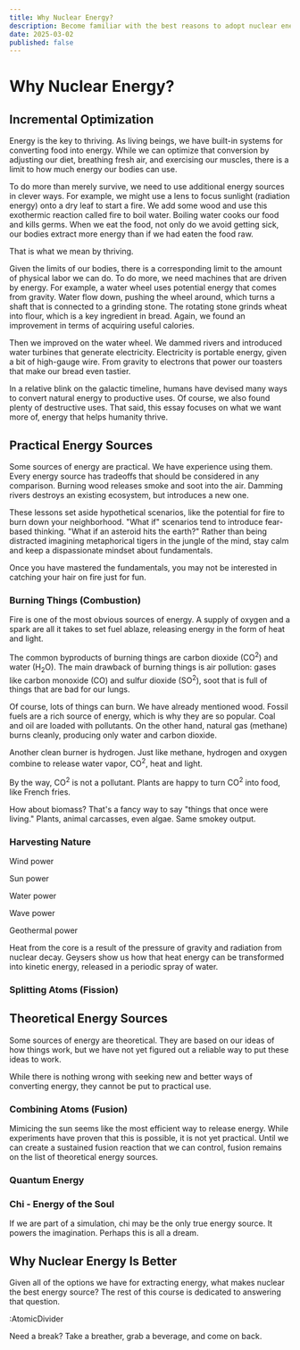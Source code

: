 ```yaml
---
title: Why Nuclear Energy?
description: Become familiar with the best reasons to adopt nuclear energy.
date: 2025-03-02
published: false
---
```


# Why Nuclear Energy?

## Incremental Optimization

Energy is the key to thriving. As living beings, we have built-in systems for converting food into energy. While we can optimize that conversion by adjusting our diet, breathing fresh air, and exercising our muscles, there is a limit to how much energy our bodies can use.

To do more than merely survive, we need to use additional energy sources in clever ways. For example, we might use a lens to focus sunlight (radiation energy) onto a dry leaf to start a fire. We add some wood and use this exothermic reaction called fire to boil water. Boiling water cooks our food and kills germs. When we eat the food, not only do we avoid getting sick, our bodies extract more energy than if we had eaten the food raw.

That is what we mean by thriving.

Given the limits of our bodies, there is a corresponding limit to the amount of physical labor we can do. To do more, we need machines that are driven by energy. For example, a water wheel uses potential energy that comes from gravity. Water flow down, pushing the wheel around, which turns a shaft that is connected to a grinding stone. The rotating stone grinds wheat into flour, which is a key ingredient in bread. Again, we found an improvement in terms of acquiring useful calories.

Then we improved on the water wheel. We dammed rivers and introduced water turbines that generate electricity. Electricity is portable energy, given a bit of high-gauge wire. From gravity to electrons that power our toasters that make our bread even tastier.

In a relative blink on the galactic timeline, humans have devised many ways to convert natural energy to productive uses. Of course, we also found plenty of destructive uses. That said, this essay focuses on what we want more of, energy that helps humanity thrive.

## Practical Energy Sources

Some sources of energy are practical. We have experience using them. Every energy source has tradeoffs that should be considered in any comparison. Burning wood releases smoke and soot into the air. Damming rivers destroys an existing ecosystem, but introduces a new one.

These lessons set aside hypothetical scenarios, like the potential for fire to burn down your neighborhood. "What if" scenarios tend to introduce fear-based thinking. "What if an asteroid hits the earth?" Rather than being distracted imagining metaphorical tigers in the jungle of the mind, stay calm and keep a dispassionate mindset about fundamentals.

Once you have mastered the fundamentals, you may not be interested in catching your hair on fire just for fun.

### Burning Things (Combustion)

Fire is one of the most obvious sources of energy. A supply of oxygen and a spark are all it takes to set fuel ablaze, releasing energy in the form of heat and light.

The common byproducts of burning things are carbon dioxide (CO<sup>2</sup>) and water (H<sub>2</sub>O). The main drawback of burning things is air pollution: gases like carbon monoxide (CO) and sulfur dioxide (SO<sup>2</sup>), soot that is full of things that are bad for our lungs.

Of course, lots of things can burn. We have already mentioned wood. Fossil fuels are a rich source of energy, which is why they are so popular. Coal and oil are loaded with pollutants. On the other hand, natural gas (methane) burns cleanly, producing only water and carbon dioxide.

Another clean burner is hydrogen. Just like methane, hydrogen and oxygen combine to release water vapor, CO<sup>2</sup>, heat and light.

By the way, CO<sup>2</sup> is not a pollutant. Plants are happy to turn CO<sup>2</sup> into food, like French fries.

How about biomass? That's a fancy way to say "things that once were living." Plants, animal carcasses, even algae. Same smokey output.

### Harvesting Nature

Wind power

Sun power

Water power

Wave power

Geothermal power

Heat from the core is a result of the pressure of gravity and radiation from nuclear decay. Geysers show us how that heat energy can be transformed into kinetic energy, released in a periodic spray of water.

### Splitting Atoms (Fission)

## Theoretical Energy Sources

Some sources of energy are theoretical. They are based on our ideas of how things work, but we have not yet figured out a reliable way to put these ideas to work.

While there is nothing wrong with seeking new and better ways of converting energy, they cannot be put to practical use.

### Combining Atoms (Fusion)

Mimicing the sun seems like the most efficient way to release energy. While experiments have proven that this is possible, it is not yet practical. Until we can create a sustained fusion reaction that we can control, fusion remains on the list of theoretical energy sources.

### Quantum Energy

### Chi - Energy of the Soul

If we are part of a simulation, chi may be the only true energy source. It powers the imagination. Perhaps this is all a dream.

## Why Nuclear Energy Is Better

Given all of the options we have for extracting energy, what makes nuclear the best energy source? The rest of this course is dedicated to answering that question.

:AtomicDivider

Need a break? Take a breather, grab a beverage, and come on back.
